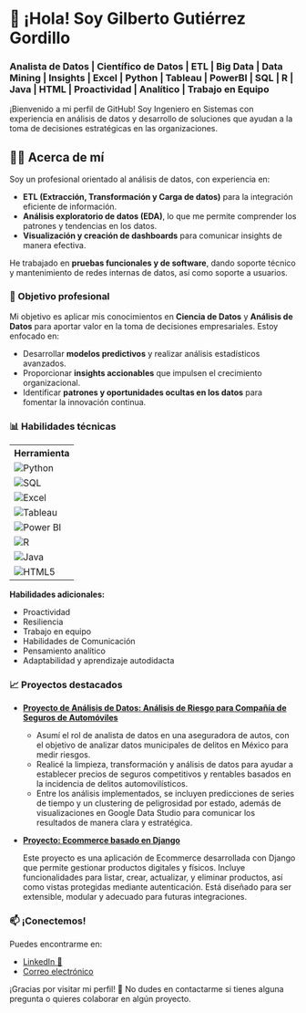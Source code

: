<h1>👋 ¡Hola! Soy Gilberto Gutiérrez Gordillo</h1>
<h3>Analista de Datos | Científico de Datos | ETL | Big Data | Data Mining | Insights | Excel | Python | Tableau | PowerBI | SQL | R | Java | HTML | Proactividad | Analítico | Trabajo en Equipo</h3>

<p>¡Bienvenido a mi perfil de GitHub! Soy Ingeniero en Sistemas con experiencia en análisis de datos y desarrollo de soluciones que ayudan a la toma de decisiones estratégicas en las organizaciones.</p>

<h2 class="section-title">🧑‍💻 Acerca de mí</h2>
<p>Soy un profesional orientado al análisis de datos, con experiencia en:</p>
<ul>
  <li><strong>ETL (Extracción, Transformación y Carga de datos)</strong> para la integración eficiente de información.</li>
  <li><strong>Análisis exploratorio de datos (EDA)</strong>, lo que me permite comprender los patrones y tendencias en los datos.</li>
  <li><strong>Visualización y creación de dashboards</strong> para comunicar insights de manera efectiva.</li>
</ul>
<p>He trabajado en <strong>pruebas funcionales y de software</strong>, dando soporte técnico y mantenimiento de redes internas de datos, así como soporte a usuarios.</p>

<h3 class="section-title">💼 Objetivo profesional</h3>
<p>Mi objetivo es aplicar mis conocimientos en <strong>Ciencia de Datos</strong> y <strong>Análisis de Datos</strong> para aportar valor en la toma de decisiones empresariales. Estoy enfocado en:</p>
<ul>
  <li>Desarrollar <strong>modelos predictivos</strong> y realizar análisis estadísticos avanzados.</li>
  <li>Proporcionar <strong>insights accionables</strong> que impulsen el crecimiento organizacional.</li>
  <li>Identificar <strong>patrones y oportunidades ocultas en los datos</strong> para fomentar la innovación continua.</li>
</ul>

<h3 class="section-title">📊 Habilidades técnicas</h3>
<table class="skills-table">
  <tr>
    <th>Herramienta</th>
  </tr>
  <tr><td><img src="https://img.shields.io/badge/Python-3776AB?style=for-the-badge&logo=python&logoColor=white" alt="Python"> </td></tr>
  <tr><td><img src="https://img.shields.io/badge/SQL-003B57?style=for-the-badge&logo=postgresql&logoColor=white" alt="SQL"> </td></tr>
  <tr><td><img src="https://img.shields.io/badge/Excel-217346?style=for-the-badge&logo=microsoft-excel&logoColor=white" alt="Excel"> </td></tr>
  <tr><td><img src="https://img.shields.io/badge/Tableau-E97627?style=for-the-badge&logo=tableau&logoColor=white" alt="Tableau"> </td></tr>
  <tr><td><img src="https://img.shields.io/badge/PowerBI-F2C811?style=for-the-badge&logo=power-bi&logoColor=black" alt="Power BI"> </td></tr>
  <tr><td><img src="https://img.shields.io/badge/R-276DC3?style=for-the-badge&logo=r&logoColor=white" alt="R"> </td></tr>
  <tr><td><img src="https://img.shields.io/badge/Java-007396?style=for-the-badge&logo=java&logoColor=white" alt="Java"> </td></tr>
  <tr><td><img src="https://img.shields.io/badge/HTML5-E34F26?style=for-the-badge&logo=html5&logoColor=white" alt="HTML5"> </td></tr>
</table>

<p><strong>Habilidades adicionales:</strong></p>
<ul>
  <li>Proactividad</li>
  <li>Resiliencia</li>
  <li>Trabajo en equipo</li>
  <li>Habilidades de Comunicación</li>
  <li>Pensamiento analítico</li>
  <li>Adaptabilidad y aprendizaje autodidacta</li>
</ul>


### 📈 Proyectos destacados
- **[Proyecto de Análisis de Datos: Análisis de Riesgo para Compañía de Seguros de Automóviles](https://github.com/GILBERTO-GG/Analisis_riesgo)**
  - Asumí el rol de analista de datos en una aseguradora de autos, con el objetivo de analizar datos municipales de delitos en México para medir riesgos.
  - Realicé la limpieza, transformación y análisis de datos para ayudar a establecer precios de seguros competitivos y rentables basados en la incidencia de delitos automovilísticos.
  - Entre los análisis implementados, se incluyen predicciones de series de tiempo y un clustering de peligrosidad por estado, además de visualizaciones en Google Data Studio para comunicar los resultados de manera clara y estratégica.

- **[Proyecto: Ecommerce basado en Django](https://github.com/GILBERTO-GG/-Backend-Python-)**

  Este proyecto es una aplicación de Ecommerce desarrollada con Django que permite gestionar productos digitales y físicos. Incluye funcionalidades para listar, crear, actualizar, y eliminar productos, así como vistas protegidas mediante autenticación. Está diseñado para ser extensible, modular y adecuado para futuras integraciones.

<h3 class="section-title">📫 ¡Conectemos!</h3>
<p>Puedes encontrarme en:</p>
<ul>
  <li><a href="https://www.linkedin.com/in/gilgutgo/" target="_blank">LinkedIn 📲</a></li>
  <li><a href="mailto:gilgutgo@hotmail.com">Correo electrónico</a></li>
</ul>

<div class="footer">
  ¡Gracias por visitar mi perfil! 🚀 No dudes en contactarme si tienes alguna pregunta o quieres colaborar en algún proyecto.
</div>



